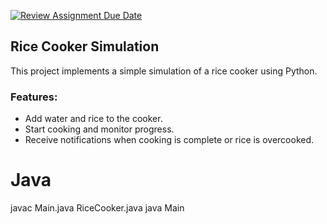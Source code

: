 [![Review Assignment Due Date](https://classroom.github.com/assets/deadline-readme-button-24ddc0f5d75046c5622901739e7c5dd533143b0c8e959d652212380cedb1ea36.svg)](https://classroom.github.com/a/PHq8Kfj_)

## Rice Cooker Simulation

This project implements a simple simulation of a rice cooker using Python.

### Features:

* Add water and rice to the cooker.
* Start cooking and monitor progress.
* Receive notifications when cooking is complete or rice is overcooked.

# Java

javac Main.java RiceCooker.java
java Main